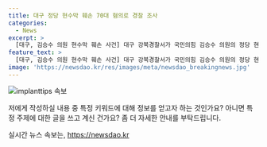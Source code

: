 ```yaml
---
title: 대구 정당 현수막 훼손 70대 혐의로 경찰 조사
categories:
  - News
excerpt: >
  [대구, 김승수 의원 현수막 훼손 사건] 대구 강북경찰서가 국민의힘 김승수 의원의 정당 현수막을 훼손한 혐의로 70대 남성 A씨를 입건했다. A씨는 현수막을 교체하자 재차 훼손한 것으로, 경찰은 동기와 방법을 조사 중이다.
feature_text: >
  [대구, 김승수 의원 현수막 훼손 사건] 대구 강북경찰서가 국민의힘 김승수 의원의 정당 현수막을 훼손한 혐의로 70대 남성 A씨를 입건했다. A씨는 현수막을 교체하자 재차 훼손한 것으로, 경찰은 동기와 방법을 조사 중이다.
image: 'https://newsdao.kr/res/images/meta/newsdao_breakingnews.jpg'
---
```


<p><img src="https://newsdao.kr/res/images/meta/newsdao_breakingnews.jpg" alt="implanttips 속보" /></p>

<p>저에게 작성하실 내용 중 특정 키워드에 대해 정보를 얻고자 하는 것인가요? 아니면 특정 주제에 대한 글을 쓰고 계신 건가요? 좀 더 자세한 안내를 부탁드립니다.</p>
실시간 뉴스 속보는, <a href="https://newsdao.kr" rel="dofollow">https://newsdao.kr</a>



